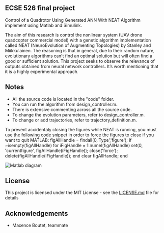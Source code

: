 ## ECSE 526 final project

Control of a Quadrotor Using Generated ANN With NEAT Algorithm implement using Matlab and Simulink.

The aim of this research is control the nonlinear system  (UAV drone quadcopter commercial model) with a genetic algorithm implementation called NEAT (NeuroEvolution of Augmenting Topologies) by Stanley and Miikkulainen. The reasoning is that in general, due to their random nature, evolutionary algorithms can’t find an optimal solution but will often find a good or sufficient solution. This project seeks to observe the relevance of outputs obtained from neural network controllers. It’s worth mentioning that it is a highly experimental approach.

## Notes

* All the source code is located in the "code" folder.
* You can run the algorithm from design_controller.m.
* There is extensive commenting across all the source code.
* To change the evolution parameters, refer to design_controller.m.
* To change or add trajectories, refer to trajectory_definition.m.

To prevent accidentaly closing the figures while NEAT is running, you must use the following code snippet in order to force the figures to close if you want to quit MATLAB:
figAllHandle = findall(0,'Type','figure');
if ~isempty(figAllHandle)
    for iFigHandle = 1:numel(figAllHandle)
        set(0, 'currentfigure', figAllHandle(iFigHandle));
        close('force');
        delete(figAllHandle(iFigHandle));
    end
    clear figAllHandle;
end

![Matlab diagram](https://i.imgur.com/jf99Jat.png)

## License

This project is licensed under the MIT License - see the [LICENSE.md](LICENSE.md) file for details

## Acknowledgements
* Maxence Boutet, teammate

